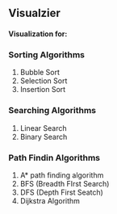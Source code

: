 ## Visualzier

#### Visualization for:
### Sorting Algorithms
1. Bubble Sort
2. Selection Sort
3. Insertion Sort

### Searching Algorithms
1. Linear Search
2. Binary Search

### Path Findin Algorithms
1. A* path finding algorithm
2. BFS (Breadth FIrst Search)
3. DFS (Depth First Seatch)
4. Dijkstra Algorithm

